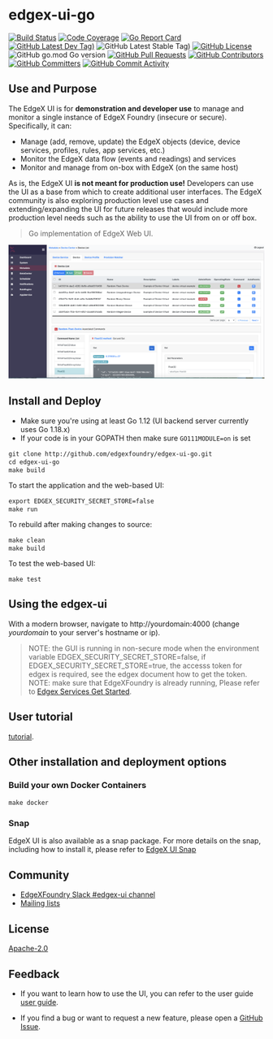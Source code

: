 # edgex-ui-go
[![Build Status](https://jenkins.edgexfoundry.org/view/EdgeX%20Foundry%20Project/job/edgexfoundry/job/edgex-ui-go/job/main/badge/icon)](https://jenkins.edgexfoundry.org/view/EdgeX%20Foundry%20Project/job/edgexfoundry/job/edgex-ui-go/job/main/) [![Code Coverage](https://codecov.io/gh/edgexfoundry/edgex-ui-go/branch/main/graph/badge.svg?token=d1UQog1ja0)](https://codecov.io/gh/edgexfoundry/edgex-ui-go) [![Go Report Card](https://goreportcard.com/badge/github.com/edgexfoundry/edgex-ui-go)](https://goreportcard.com/report/github.com/edgexfoundry/edgex-ui-go) [![GitHub Latest Dev Tag)](https://img.shields.io/github/v/tag/edgexfoundry/edgex-ui-go?include_prereleases&sort=semver&label=latest-dev)](https://github.com/edgexfoundry/edgex-ui-go/tags) ![GitHub Latest Stable Tag)](https://img.shields.io/github/v/tag/edgexfoundry/edgex-ui-go?sort=semver&label=latest-stable) [![GitHub License](https://img.shields.io/github/license/edgexfoundry/edgex-ui-go)](https://choosealicense.com/licenses/apache-2.0/) ![GitHub go.mod Go version](https://img.shields.io/github/go-mod/go-version/edgexfoundry/edgex-ui-go) [![GitHub Pull Requests](https://img.shields.io/github/issues-pr-raw/edgexfoundry/edgex-ui-go)](https://github.com/edgexfoundry/edgex-ui-go/pulls) [![GitHub Contributors](https://img.shields.io/github/contributors/edgexfoundry/edgex-ui-go)](https://github.com/edgexfoundry/edgex-ui-go/contributors) [![GitHub Committers](https://img.shields.io/badge/team-committers-green)](https://github.com/orgs/edgexfoundry/teams/edgex-ui-go-committers/members) [![GitHub Commit Activity](https://img.shields.io/github/commit-activity/m/edgexfoundry/edgex-ui-go)](https://github.com/edgexfoundry/edgex-ui-go/commits)


## Use and Purpose
The EdgeX UI is for **demonstration and developer use** to manage and monitor a single instance of EdgeX Foundry (insecure or secure).  Specifically, it can:
- Manage (add, remove, update) the EdgeX objects (device, device services, profiles, rules, app services, etc.)
- Monitor the EdgeX data flow (events and readings) and services
- Monitor and manage from on-box with EdgeX (on the same host)

As is, the EdgeX UI **is not meant for production use!**  Developers can use the UI as a base from which to create additional user interfaces.  The EdgeX community is also exploring production level use cases and extending/expanding the UI for future releases that would include more production level needs such as the ability to use the UI from on or off box.

> Go implementation of EdgeX Web UI.


<p align="center">
  <img src ="assets/images/metadata.png" />
</p>

## Install and Deploy

* Make sure you're using at least Go 1.12 (UI backend server currently uses Go 1.18.x)
* If your code is in your GOPATH then make sure ```GO111MODULE=on``` is set

```
git clone http://github.com/edgexfoundry/edgex-ui-go.git
cd edgex-ui-go
make build
```

To start the application and the web-based UI:

```
export EDGEX_SECURITY_SECRET_STORE=false
make run
```

To rebuild after making changes to source:

```
make clean
make build
```

To test the web-based UI:

```
make test
```

## Using the edgex-ui

With a modern browser, navigate to http://yourdomain:4000 (change *yourdomain* to your server's hostname or ip). 
> NOTE: the GUI is running in non-secure mode when the environment variable EDGEX_SECURITY_SECRET_STORE=false, if EDGEX_SECURITY_SECRET_STORE=true, the accesss token for edgex is required, see the edgex document how to get the token.
> NOTE: make sure that EdgeXFoundry is already running, Please refer to [Edgex Services Get Started](https://github.com/edgexfoundry/edgex-go/blob/main/README.md). 

## User tutorial
[tutorial](https://docs.edgexfoundry.org/2.3/getting-started/tools/Ch-GUI/). 

## Other installation and deployment options

### Build your own Docker Containers

```
make docker
```

### Snap 

EdgeX UI is also available as a snap package. For more details on the snap, including how to install it, please refer to [EdgeX UI Snap](./snap/README.md)


## Community
- [EdgeXFoundry Slack #edgex-ui channel](https://slack.edgexfoundry.org/)
- [Mailing lists](https://lists.edgexfoundry.org/g/main)

## License
[Apache-2.0](LICENSE)

## Feedback

- If you want to learn how to use the UI, you can refer to the user guide [user guide](https://docs.edgexfoundry.org/2.1/getting-started/tools/Ch-GUI/).

- If you find a bug or want to request a new feature, please open a [GitHub Issue](https://github.com/edgexfoundry/edgex-ui-go/issues).
